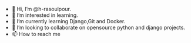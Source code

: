 - 👋 Hi, I’m @h-rasoulpour.
- 👀 I’m interested in learning.
- 🌱 I’m currently learning Django,Git and Docker.
- 💞️ I’m looking to collaborate on opensource python and django projects.
- 📫 How to reach me 

<!---
h-rasoulpour/h-rasoulpour is a ✨ special ✨ repository because its `README.md` (this file) appears on your GitHub profile.
You can click the Preview link to take a look at your changes.
--->
